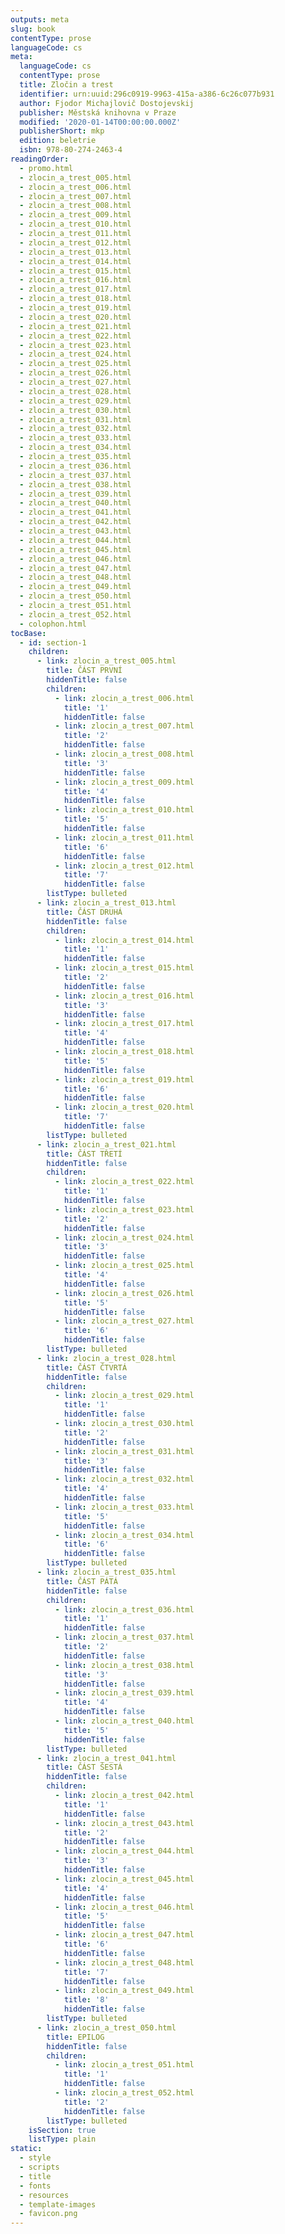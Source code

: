 ```yaml
---
outputs: meta
slug: book
contentType: prose
languageCode: cs
meta:
  languageCode: cs
  contentType: prose
  title: Zločin a trest
  identifier: urn:uuid:296c0919-9963-415a-a386-6c26c077b931
  author: Fjodor Michajlovič Dostojevskij
  publisher: Městská knihovna v Praze
  modified: '2020-01-14T00:00:00.000Z'
  publisherShort: mkp
  edition: beletrie
  isbn: 978-80-274-2463-4
readingOrder:
  - promo.html
  - zlocin_a_trest_005.html
  - zlocin_a_trest_006.html
  - zlocin_a_trest_007.html
  - zlocin_a_trest_008.html
  - zlocin_a_trest_009.html
  - zlocin_a_trest_010.html
  - zlocin_a_trest_011.html
  - zlocin_a_trest_012.html
  - zlocin_a_trest_013.html
  - zlocin_a_trest_014.html
  - zlocin_a_trest_015.html
  - zlocin_a_trest_016.html
  - zlocin_a_trest_017.html
  - zlocin_a_trest_018.html
  - zlocin_a_trest_019.html
  - zlocin_a_trest_020.html
  - zlocin_a_trest_021.html
  - zlocin_a_trest_022.html
  - zlocin_a_trest_023.html
  - zlocin_a_trest_024.html
  - zlocin_a_trest_025.html
  - zlocin_a_trest_026.html
  - zlocin_a_trest_027.html
  - zlocin_a_trest_028.html
  - zlocin_a_trest_029.html
  - zlocin_a_trest_030.html
  - zlocin_a_trest_031.html
  - zlocin_a_trest_032.html
  - zlocin_a_trest_033.html
  - zlocin_a_trest_034.html
  - zlocin_a_trest_035.html
  - zlocin_a_trest_036.html
  - zlocin_a_trest_037.html
  - zlocin_a_trest_038.html
  - zlocin_a_trest_039.html
  - zlocin_a_trest_040.html
  - zlocin_a_trest_041.html
  - zlocin_a_trest_042.html
  - zlocin_a_trest_043.html
  - zlocin_a_trest_044.html
  - zlocin_a_trest_045.html
  - zlocin_a_trest_046.html
  - zlocin_a_trest_047.html
  - zlocin_a_trest_048.html
  - zlocin_a_trest_049.html
  - zlocin_a_trest_050.html
  - zlocin_a_trest_051.html
  - zlocin_a_trest_052.html
  - colophon.html
tocBase:
  - id: section-1
    children:
      - link: zlocin_a_trest_005.html
        title: ČÁST PRVNÍ
        hiddenTitle: false
        children:
          - link: zlocin_a_trest_006.html
            title: '1'
            hiddenTitle: false
          - link: zlocin_a_trest_007.html
            title: '2'
            hiddenTitle: false
          - link: zlocin_a_trest_008.html
            title: '3'
            hiddenTitle: false
          - link: zlocin_a_trest_009.html
            title: '4'
            hiddenTitle: false
          - link: zlocin_a_trest_010.html
            title: '5'
            hiddenTitle: false
          - link: zlocin_a_trest_011.html
            title: '6'
            hiddenTitle: false
          - link: zlocin_a_trest_012.html
            title: '7'
            hiddenTitle: false
        listType: bulleted
      - link: zlocin_a_trest_013.html
        title: ČÁST DRUHÁ
        hiddenTitle: false
        children:
          - link: zlocin_a_trest_014.html
            title: '1'
            hiddenTitle: false
          - link: zlocin_a_trest_015.html
            title: '2'
            hiddenTitle: false
          - link: zlocin_a_trest_016.html
            title: '3'
            hiddenTitle: false
          - link: zlocin_a_trest_017.html
            title: '4'
            hiddenTitle: false
          - link: zlocin_a_trest_018.html
            title: '5'
            hiddenTitle: false
          - link: zlocin_a_trest_019.html
            title: '6'
            hiddenTitle: false
          - link: zlocin_a_trest_020.html
            title: '7'
            hiddenTitle: false
        listType: bulleted
      - link: zlocin_a_trest_021.html
        title: ČÁST TŘETÍ
        hiddenTitle: false
        children:
          - link: zlocin_a_trest_022.html
            title: '1'
            hiddenTitle: false
          - link: zlocin_a_trest_023.html
            title: '2'
            hiddenTitle: false
          - link: zlocin_a_trest_024.html
            title: '3'
            hiddenTitle: false
          - link: zlocin_a_trest_025.html
            title: '4'
            hiddenTitle: false
          - link: zlocin_a_trest_026.html
            title: '5'
            hiddenTitle: false
          - link: zlocin_a_trest_027.html
            title: '6'
            hiddenTitle: false
        listType: bulleted
      - link: zlocin_a_trest_028.html
        title: ČÁST ČTVRTÁ
        hiddenTitle: false
        children:
          - link: zlocin_a_trest_029.html
            title: '1'
            hiddenTitle: false
          - link: zlocin_a_trest_030.html
            title: '2'
            hiddenTitle: false
          - link: zlocin_a_trest_031.html
            title: '3'
            hiddenTitle: false
          - link: zlocin_a_trest_032.html
            title: '4'
            hiddenTitle: false
          - link: zlocin_a_trest_033.html
            title: '5'
            hiddenTitle: false
          - link: zlocin_a_trest_034.html
            title: '6'
            hiddenTitle: false
        listType: bulleted
      - link: zlocin_a_trest_035.html
        title: ČÁST PÁTÁ
        hiddenTitle: false
        children:
          - link: zlocin_a_trest_036.html
            title: '1'
            hiddenTitle: false
          - link: zlocin_a_trest_037.html
            title: '2'
            hiddenTitle: false
          - link: zlocin_a_trest_038.html
            title: '3'
            hiddenTitle: false
          - link: zlocin_a_trest_039.html
            title: '4'
            hiddenTitle: false
          - link: zlocin_a_trest_040.html
            title: '5'
            hiddenTitle: false
        listType: bulleted
      - link: zlocin_a_trest_041.html
        title: ČÁST ŠESTÁ
        hiddenTitle: false
        children:
          - link: zlocin_a_trest_042.html
            title: '1'
            hiddenTitle: false
          - link: zlocin_a_trest_043.html
            title: '2'
            hiddenTitle: false
          - link: zlocin_a_trest_044.html
            title: '3'
            hiddenTitle: false
          - link: zlocin_a_trest_045.html
            title: '4'
            hiddenTitle: false
          - link: zlocin_a_trest_046.html
            title: '5'
            hiddenTitle: false
          - link: zlocin_a_trest_047.html
            title: '6'
            hiddenTitle: false
          - link: zlocin_a_trest_048.html
            title: '7'
            hiddenTitle: false
          - link: zlocin_a_trest_049.html
            title: '8'
            hiddenTitle: false
        listType: bulleted
      - link: zlocin_a_trest_050.html
        title: EPILOG
        hiddenTitle: false
        children:
          - link: zlocin_a_trest_051.html
            title: '1'
            hiddenTitle: false
          - link: zlocin_a_trest_052.html
            title: '2'
            hiddenTitle: false
        listType: bulleted
    isSection: true
    listType: plain
static:
  - style
  - scripts
  - title
  - fonts
  - resources
  - template-images
  - favicon.png
---
```

